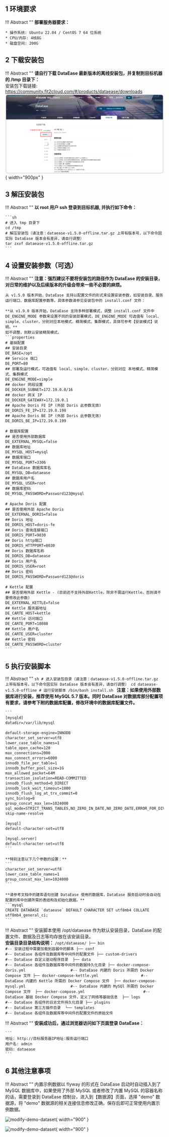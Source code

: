 ## 1 环境要求

!!! Abstract ""
    **部署服务器要求：**

    * 操作系统: Ubuntu 22.04 / CentOS 7 64 位系统
    * CPU/内存: 4核8G
    * 磁盘空间: 200G

## 2 下载安装包

!!! Abstract ""
    **请自行下载 DataEase 最新版本的离线安装包，并复制到目标机器的 /tmp 目录下：**  
    安装包下载链接: https://community.fit2cloud.com/#/products/dataease/downloads
![离线包版本选择](../img/installation/离线包版本选择.png){ width="900px" }

## 3 解压安装包

!!! Abstract ""
    **以 root 用户 ssh 登录到目标机器, 并执行如下命令：**  

    ```sh
    # 进入 tmp 目录下
    cd /tmp
    # 解压安装包（请注意：dataease-v1.5.0-offline.tar.gz 上带有版本号，以下命令因实际 DataEase 版本会有差异，请自行调整）
    tar zxvf dataease-v1.5.0-offline.tar.gz
    ```

## 4 设置安装参数（可选）

!!! Abstract ""
	**注意：强烈建议不要将安装包的路径作为 DataEase 的安装目录，对日常的维护以及后续版本的升级会带来一些不必要的麻烦。**  

    从 v1.5.0 版本开始，DataEase 支持以配置文件的形式来设置安装参数，如安装目录、服务运行端口、数据库配置参数等，具体参数请参见安装包中的 install.conf 文件：
    
    **从 v1.9.0 版本开始，DataEase 支持多种部署模式，调整 install.conf 文件中 DE_ENGINE_MODE 参数来设置不同的安装部署模式，DE_ENGINE_MODE 可选值有 local、simple、cluster，分别对应本地模式、精简模式、集群模式，具体可参考【安装模式】说明。**  
    如不调整，则默认安装精简模式。
    ```properties
    # 基础配置
    ## 安装目录
    DE_BASE=/opt
    ## Service 端口
    DE_PORT=80
    ## 部署及运行模式，可选值有 local、simple、cluster，分别对应 本地模式、精简模式、集群模式
    DE_ENGINE_MODE=simple
    ## docker 网段设置
    DE_DOCKER_SUBNET=172.19.0.0/16
    ## docker 网关 IP
    DE_DOCKER_GATEWAY=172.19.0.1
    ## Apache Doris FE IP (外部 Doris 此参数无效)
    DE_DORIS_FE_IP=172.19.0.198
    ## Apache Doris BE IP (外部 Doris 此参数无效)
    DE_DORIS_BE_IP=172.19.0.199

    # 数据库配置
    ## 是否使用外部数据库
    DE_EXTERNAL_MYSQL=false
    ## 数据库地址
    DE_MYSQL_HOST=mysql
    ## 数据库端口
    DE_MYSQL_PORT=3306
    ## DataEase 数据库库名
    DE_MYSQL_DB=dataease
    ## 数据库用户名
    DE_MYSQL_USER=root
    ## 数据库密码
    DE_MYSQL_PASSWORD=Password123@mysql
    
    # Apache Doris 配置
    ## 是否使用外部 Apache Doris
    DE_EXTERNAL_DORIS=false
    ## Doris 地址
    DE_DORIS_HOST=doris-fe
    ## Doris 查询连接端口
    DE_DORIS_PORT=9030
    ## Doris http端口
    DE_DORIS_HTTPPORT=8030
    ## Doris 数据库名称
    DE_DORIS_DB=dataease
    ## Doris 用户名
    DE_DORIS_USER=root
    ## Doris 密码
    DE_DORIS_PASSWORD=Password123@doris
    
    # Kettle 配置
    ## 是否使用外部 Kettle - (目前还不支持外部Kettle，除非不需运行Kettle，否则请不要修改此参数)
    DE_EXTERNAL_KETTLE=false
    ## Kettle 服务器地址
    DE_CARTE_HOST=kettle
    ## Kettle 访问端口
    DE_CARTE_PORT=18080
    ## Kettle 用户名
    DE_CARTE_USER=cluster
    ## Kettle 密码
    DE_CARTE_PASSWORD=cluster
    ```

## 5 执行安装脚本

!!! Abstract ""
    ```sh
    # 进入安装包目录（请注意：dataease-v1.5.0-offline.tar.gz 上带有版本号，以下命令因实际 DataEase 版本会有差异，请自行调整）
    cd dataease-v1.5.0-offline
    # 运行安装脚本
    /bin/bash install.sh
    ```
    **注意：如果使用外部数据库进行安装，推荐使用 MySQL 5.7 版本。同时 DataEase 对数据库部分配置项有要求，请参考下附的数据库配置，修改环境中的数据库配置文件。**

    ```
    [mysqld]
	datadir=/var/lib/mysql

	default-storage-engine=INNODB
	character_set_server=utf8
	lower_case_table_names=1
	table_open_cache=128
	max_connections=2000
	max_connect_errors=6000
	innodb_file_per_table=1
	innodb_buffer_pool_size=1G
	max_allowed_packet=64M
	transaction_isolation=READ-COMMITTED
	innodb_flush_method=O_DIRECT
	innodb_lock_wait_timeout=1800
	innodb_flush_log_at_trx_commit=0
	sync_binlog=0
	group_concat_max_len=1024000
	sql_mode=STRICT_TRANS_TABLES,NO_ZERO_IN_DATE,NO_ZERO_DATE,ERROR_FOR_DIVISION_BY_ZERO,NO_AUTO_CREATE_USER,NO_ENGINE_SUBSTITUTION
	skip-name-resolve

	[mysql]
	default-character-set=utf8

	[mysql.server]
	default-character-set=utf8
    ```

	**特别注意以下几个参数的设置：**  
	```
	character_set_server=utf8
	lower_case_table_names=1
	group_concat_max_len=1024000
	```

    **请参考文档中的建库语句创建 DataEase 使用的数据库，DataEase 服务启动时会自动在配置的库中创建所需的表结构及初始化数据。**
    ```mysql
    CREATE DATABASE `dataease` DEFAULT CHARACTER SET utf8mb4 COLLATE utf8mb4_general_ci;
    ```

!!! Abstract ""
    安装脚本使用 /opt/dataease 作为默认安装目录，DataEase 的配置文件、数据及日志等均存放在该安装目录。  
    **安装目录目录结构说明：**
    ```
    /opt/dataease/
	├── bin                                         #-- 安装过程中需要加载到容器中的脚本
	├── conf                                        #-- DataEase 各组件及数据库等中间件的配置文件
    ├── custom-drivers                              #-- DataEase 自定义驱动程序目录 
	├── data                                        #-- DataEase 各组件及数据库等中间件的数据持久化目录
	├── docker-compose-doris.yml                    #-- DataEase 内建的 Doris 所需的 Docker Compose 文件
    ├── docker-compose-kettle.yml                   #-- DataEase 内建的 Kettle 所需的 Docker Compose 文件 
	├── docker-compose-mysql.yml                    #-- DataEase 内建的 MySQl 所需的 Docker Compose 文件 
	├── docker-compose.yml                          #-- DataEase 基础 Docker Compose 文件，定义了网络等基础信息 
	├── logs                                        #-- DataEase 各组件的日志文件持久化目录
    ├── plugins                                     #-- DataEase 第三方插件目录 
	└── templates                                   #-- DataEase 各组件及数据库等中间件的配置文件的原始文件
    ```

!!! Abstract ""
    **安装成功后，通过浏览器访问如下页面登录 DataEase：**

    ```
    地址: http://目标服务器IP地址:服务运行端口
    用户名: admin
    密码: dataease
    ```

## 6 其他注意事项

!!! Abstract ""
    内置示例数据以 flyway 的形式在 DataEase 启动时自动插入到了 MySQL 数据库中，如果使用了外部 MySQL 或者修改了内置 MySQL 的容器名称的话，需要登录到 DataEase 控制台，进入到【数据源】页面，选择 "demo" 数据源，将 "demo" 数据源的相关连接信息修改正确，保存后即可正常使用内置示例数据。

![modify-demo-dataset](../img/dev_manual/modify-demo-dataset1.png){ width="900" }

![modify-demo-dataset](../img/dev_manual/modify-demo-dataset.png){ width="900" }